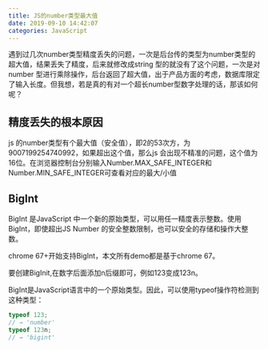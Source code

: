 ```yaml
---
title: JS的number类型最大值
date: 2019-09-10 14:42:07
categories: JavaScript
---
```


遇到过几次number类型精度丢失的问题，一次是后台传的类型为number类型的 超大值，结果丢失了精度，后来就修改成string 型的就没有了这个问题，一次是对number 型进行乘除操作，后台返回了超大值，出于产品方面的考虑，数据库限定了输入长度。但我想，若是真的有对一个超长number型数字处理的话，那该如何呢？

<!--more-->

## 精度丢失的根本原因

js 的number类型有个最大值（安全值），即2的53次方，为9007199254740992，如果超出这个值，那么js 会出现不精准的问题，这个值为16位。在浏览器控制台分别输入Number.MAX_SAFE_INTEGER和Number.MIN_SAFE_INTEGER可查看对应的最大/小值

## BigInt

BigInt 是JavaScript 中一个新的原始类型，可以用任一精度表示整数。使用BigInt，即使超出JS Number 的安全整数限制，也可以安全的存储和操作大整数。

chrome 67+开始支持BigInt，本文所有demo都是基于chrome 67。

要创建BigInit,在数字后面添加n后缀即可，例如123变成123n。

BigInt是JavaScript语言中的一个原始类型。因此，可以使用typeof操作符检测到这种类型：
```javascript
typeof 123;
// → 'number'
typeof 123n;
// → 'bigint'
```

